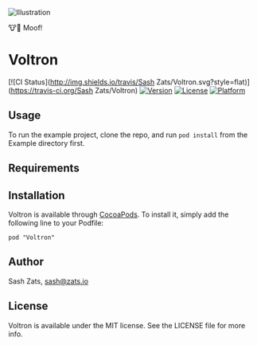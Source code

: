 ![Illustration](https://raw.github.com/zats/Voltron/master/Illustration-1@2x.png)

:cow::dog: Moof!

# Voltron

[![CI Status](http://img.shields.io/travis/Sash Zats/Voltron.svg?style=flat)](https://travis-ci.org/Sash Zats/Voltron)
[![Version](https://img.shields.io/cocoapods/v/Voltron.svg?style=flat)](http://cocoadocs.org/docsets/Voltron)
[![License](https://img.shields.io/cocoapods/l/Voltron.svg?style=flat)](http://cocoadocs.org/docsets/Voltron)
[![Platform](https://img.shields.io/cocoapods/p/Voltron.svg?style=flat)](http://cocoadocs.org/docsets/Voltron)

## Usage

To run the example project, clone the repo, and run `pod install` from the Example directory first.

## Requirements

## Installation

Voltron is available through [CocoaPods](http://cocoapods.org). To install
it, simply add the following line to your Podfile:

    pod "Voltron"

## Author

Sash Zats, sash@zats.io

## License

Voltron is available under the MIT license. See the LICENSE file for more info.
